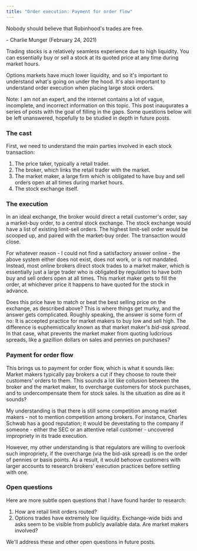 ```yaml
---
title: "Order execution: Payment for order flow"
---
```


<div class="media">
  <p>Nobody should believe that Robinhood's trades are free.</p>
  
  <p>- Charlie Munger (February 24, 2021)</p>
</div>

Trading stocks is a relatively seamless experience due to high liquidity. You can essentially buy or sell a stock at its quoted price at any time during market hours. 

Options markets have much lower liquidity, and so it's important to understand what's going on under the hood. It's also important to understand order execution when placing large stock orders.

Note: I am not an expert, and the internet contains a lot of vague, incomplete, and incorrect information on this topic. This post inaugurates a series of posts with the goal of filling in the gaps. Some questions below will be left unanswered, hopefully to be studied in depth in future posts.

### The cast

First, we need to understand the main parties involved in each stock transaction:

1. The price taker, typically a retail trader.
2. The broker, which links the retail trader with the market.
4. The market maker, a large firm which is obligated to have buy and sell orders open at all times during market hours.
5. The stock exchange itself.

### The execution

In an ideal exchange, the broker would direct a retail customer's order, say a market-buy order, to a central stock exchange. The stock exchange would have a list of existing limit-sell orders. The highest limit-sell order would be scooped up, and paired with the market-buy order. The transaction would close.

For whatever reason - I could not find a satisfactory answer online - the above system either does not exist, does not work, or is not mandated. Instead, most online brokers direct stock trades to a market maker, which is essentially just a large trader who is obligated by regulation to have both buy and sell orders open at all times. This market maker gets to fill the order, at whichever price it happens to have quoted for the stock in advance. 

Does this price have to match or beat the best selling price on the exchange, as described above? This is where things get murky, and the answer gets complicated. Roughly speaking, the answer is some form of no: It is accepted practice for market makers to buy low and sell high. The difference is euphemistically known as that market maker's _bid-ask spread_. In that case, what prevents the market maker from quoting ludcrious spreads, like a gazillion dollars on sales and pennies on purchases?

### Payment for order flow

This brings us to payment for order flow, which is what it sounds like: Market makers typically pay brokers a cut if they choose to route their customers' orders to them. This sounds a lot like collusion between the broker and the market maker, to overcharge customers for stock purchases, and to undercompensate them for stock sales. Is the situation as dire as it sounds?

My understanding is that there is still some competition among market makers - not to mention competition among brokers. For instance, Charles Schwab has a good reputation; it would be devestating to the company if someone - either the SEC or an attentive retail customer - uncovered impropriety in its trade execution.

However, my other understanding is that regulators are willing to overlook such impropriety, if the overcharge (via the bid-ask spread) is on the order of pennies or basis points. As a result, it would behoove customers with larger accounts to research brokers' execution practices before settling with one.

### Open questions

Here are more subtle open questions that I have found harder to research:

1. How are retail limit orders routed?
2. Options trades have extremely low liquidity. Exchange-wide bids and asks seem to be visible from publicly available data. Are market makers involved?

We'll address these and other open questions in future posts.
